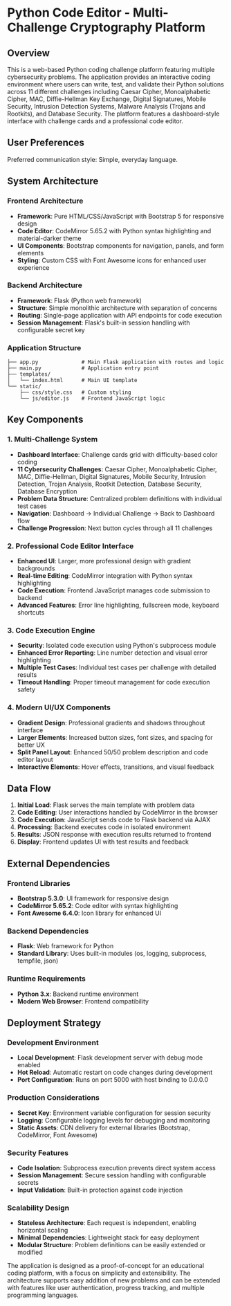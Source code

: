 # Python Code Editor - Multi-Challenge Cryptography Platform

## Overview

This is a web-based Python coding challenge platform featuring multiple cybersecurity problems. The application provides an interactive coding environment where users can write, test, and validate their Python solutions across 11 different challenges including Caesar Cipher, Monoalphabetic Cipher, MAC, Diffie-Hellman Key Exchange, Digital Signatures, Mobile Security, Intrusion Detection Systems, Malware Analysis (Trojans and Rootkits), and Database Security. The platform features a dashboard-style interface with challenge cards and a professional code editor.

## User Preferences

Preferred communication style: Simple, everyday language.

## System Architecture

### Frontend Architecture
- **Framework**: Pure HTML/CSS/JavaScript with Bootstrap 5 for responsive design
- **Code Editor**: CodeMirror 5.65.2 with Python syntax highlighting and material-darker theme
- **UI Components**: Bootstrap components for navigation, panels, and form elements
- **Styling**: Custom CSS with Font Awesome icons for enhanced user experience

### Backend Architecture
- **Framework**: Flask (Python web framework)
- **Structure**: Simple monolithic architecture with separation of concerns
- **Routing**: Single-page application with API endpoints for code execution
- **Session Management**: Flask's built-in session handling with configurable secret key

### Application Structure
```
├── app.py              # Main Flask application with routes and logic
├── main.py             # Application entry point
├── templates/
│   └── index.html      # Main UI template
└── static/
    ├── css/style.css   # Custom styling
    └── js/editor.js    # Frontend JavaScript logic
```

## Key Components

### 1. Multi-Challenge System
- **Dashboard Interface**: Challenge cards grid with difficulty-based color coding
- **11 Cybersecurity Challenges**: Caesar Cipher, Monoalphabetic Cipher, MAC, Diffie-Hellman, Digital Signatures, Mobile Security, Intrusion Detection, Trojan Analysis, Rootkit Detection, Database Security, Database Encryption
- **Problem Data Structure**: Centralized problem definitions with individual test cases
- **Navigation**: Dashboard → Individual Challenge → Back to Dashboard flow
- **Challenge Progression**: Next button cycles through all 11 challenges

### 2. Professional Code Editor Interface
- **Enhanced UI**: Larger, more professional design with gradient backgrounds
- **Real-time Editing**: CodeMirror integration with Python syntax highlighting
- **Code Execution**: Frontend JavaScript manages code submission to backend
- **Advanced Features**: Error line highlighting, fullscreen mode, keyboard shortcuts

### 3. Code Execution Engine
- **Security**: Isolated code execution using Python's subprocess module
- **Enhanced Error Reporting**: Line number detection and visual error highlighting
- **Multiple Test Cases**: Individual test cases per challenge with detailed results
- **Timeout Handling**: Proper timeout management for code execution safety

### 4. Modern UI/UX Components
- **Gradient Design**: Professional gradients and shadows throughout interface
- **Larger Elements**: Increased button sizes, font sizes, and spacing for better UX
- **Split Panel Layout**: Enhanced 50/50 problem description and code editor layout
- **Interactive Elements**: Hover effects, transitions, and visual feedback

## Data Flow

1. **Initial Load**: Flask serves the main template with problem data
2. **Code Editing**: User interactions handled by CodeMirror in the browser
3. **Code Execution**: JavaScript sends code to Flask backend via AJAX
4. **Processing**: Backend executes code in isolated environment
5. **Results**: JSON response with execution results returned to frontend
6. **Display**: Frontend updates UI with test results and feedback

## External Dependencies

### Frontend Libraries
- **Bootstrap 5.3.0**: UI framework for responsive design
- **CodeMirror 5.65.2**: Code editor with syntax highlighting
- **Font Awesome 6.4.0**: Icon library for enhanced UI

### Backend Dependencies
- **Flask**: Web framework for Python
- **Standard Library**: Uses built-in modules (os, logging, subprocess, tempfile, json)

### Runtime Requirements
- **Python 3.x**: Backend runtime environment
- **Modern Web Browser**: Frontend compatibility

## Deployment Strategy

### Development Environment
- **Local Development**: Flask development server with debug mode enabled
- **Hot Reload**: Automatic restart on code changes during development
- **Port Configuration**: Runs on port 5000 with host binding to 0.0.0.0

### Production Considerations
- **Secret Key**: Environment variable configuration for session security
- **Logging**: Configurable logging levels for debugging and monitoring
- **Static Assets**: CDN delivery for external libraries (Bootstrap, CodeMirror, Font Awesome)

### Security Features
- **Code Isolation**: Subprocess execution prevents direct system access
- **Session Management**: Secure session handling with configurable secrets
- **Input Validation**: Built-in protection against code injection

### Scalability Design
- **Stateless Architecture**: Each request is independent, enabling horizontal scaling
- **Minimal Dependencies**: Lightweight stack for easy deployment
- **Modular Structure**: Problem definitions can be easily extended or modified

The application is designed as a proof-of-concept for an educational coding platform, with a focus on simplicity and extensibility. The architecture supports easy addition of new problems and can be extended with features like user authentication, progress tracking, and multiple programming languages.